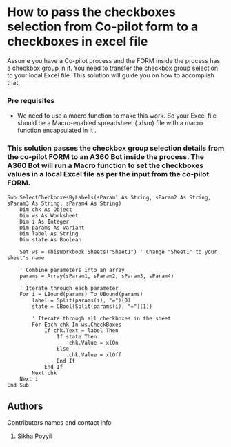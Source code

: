 # How to pass the checkboxes selection from Co-pilot form to a checkboxes in excel file

Assume you have a Co-pilot process and the FORM inside the process has a checkbox group in it. You need to transfer the checkbox group selection to your local Excel file. This solution will guide you on how to accomplish that. 

### Pre requisites

* We need to use a macro function to make this work. So your Excel file should be a Macro-enabled spreadsheet (.xlsm) file with a macro function encapsulated in it .


### This solution passes the checkbox group selection details from the co-pilot FORM to an A360 Bot inside the process. The A360 Bot will run a Macro function to set the checkboxes values in a local Excel file as per the input from the co-pilot FORM.


```
Sub SelectCheckboxesByLabels(sParam1 As String, sParam2 As String, sParam3 As String, sParam4 As String)
    Dim chk As Object
    Dim ws As Worksheet
    Dim i As Integer
    Dim params As Variant
    Dim label As String
    Dim state As Boolean

    Set ws = ThisWorkbook.Sheets("Sheet1") ' Change "Sheet1" to your sheet's name

    ' Combine parameters into an array
    params = Array(sParam1, sParam2, sParam3, sParam4)

    ' Iterate through each parameter
    For i = LBound(params) To UBound(params)
        label = Split(params(i), "=")(0)
        state = CBool(Split(params(i), "=")(1))

        ' Iterate through all checkboxes in the sheet
        For Each chk In ws.CheckBoxes
            If chk.Text = label Then
                If state Then
                    chk.Value = xlOn
                Else
                    chk.Value = xlOff
                End If
            End If
        Next chk
    Next i
End Sub

```

## Authors

Contributors names and contact info

1. Sikha Poyyil


